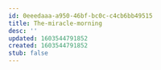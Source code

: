 ```yaml
---
id: 0eeedaaa-a950-46bf-bc0c-c4cb6bb49515
title: The-miracle-morning
desc: ''
updated: 1603544791852
created: 1603544791852
stub: false
---
```


